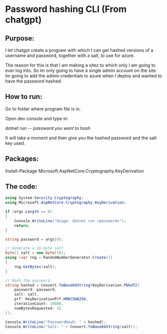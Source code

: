 # Password hashing CLI (From chatgpt)

## Purpose:

I let chatgpt create a program with which I can get hashed versions of a username and password, together with a salt, to use for azure. 

The reason for this is that I am making a sitez to which only I am going to ever log into. So im only going to have a single admin account on the site. Im going to add the admin credentials to azure when I deploy and wanted to have the password hashed. 

## How to run:

Go to folder where program file is in.

Open dev console and type in:

dotnet run -- *password you want to hash*

It will take a moment and then give you the hashed password and the salt key used.

## Packages:

Install-Package Microsoft.AspNetCore.Cryptography.KeyDerivation

## The code:

```csharp
using System.Security.Cryptography;
using Microsoft.AspNetCore.Cryptography.KeyDerivation;

if (args.Length == 0)
{
    Console.WriteLine("Usage: dotnet run <password>");
    return;
}

string password = args[0];

// Generate a 16-byte salt
byte[] salt = new byte[16];
using (var rng = RandomNumberGenerator.Create())
{
    rng.GetBytes(salt);
}

// Hash the password
string hashed = Convert.ToBase64String(KeyDerivation.Pbkdf2(
    password: password,
    salt: salt,
    prf: KeyDerivationPrf.HMACSHA256,
    iterationCount: 10000,
    numBytesRequested: 32
));

Console.WriteLine("PasswordHash: " + hashed);
Console.WriteLine("Salt: " + Convert.ToBase64String(salt));
```
